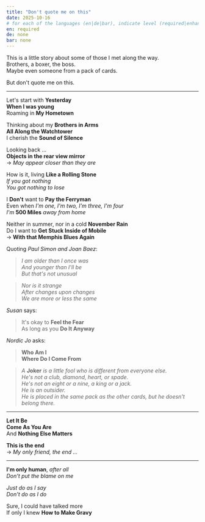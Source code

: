 ```yaml
---
title: "Don't quote me on this"
date: 2025-10-16
# for each of the languages (en|de|bar), indicate level (required|enhancing|minor|none)
en: required
de: none
bar: none
---
```


This is a little story about some of those I met along the way.  
Brothers, a boxer, the boss.  
Maybe even someone from a pack of cards.

But don't quote me on this.

---

Let's start with **Yesterday**  
**When I was young**  
Roaming in **My Hometown**  

Thinking about my **Brothers in Arms**  
**All Along the Watchtower**  
I cherish the **Sound of Silence**  

Looking back ...  
**Objects in the rear view mirror**  
-> *May appear closer than they are*

How is it, living **Like a Rolling Stone**  
*If you got nothing*  
*You got nothing to lose*

I **Don't** want to **Pay the Ferryman**  
Even when *I'm one, I'm two, I'm three, I'm four*  
*I'm* **500 Miles** *away from home*

Neither in summer, nor in a cold **November Rain**  
Do I want to **Get Stuck Inside of Mobile**  
-> **With that Memphis Blues Again**

Quoting *Paul Simon and Joan Baez*:

> *I am older than I once was*  
*And younger than I'll be*  
*But that's not unusual*

> *Nor is it strange*  
*After changes upon changes*  
*We are more or less the same*

*Susan* says:
> It's okay to **Feel the Fear**  
As long as you **Do It Anyway**

*Nordic Jo* asks:
> **Who Am I**  
**Where Do I Come From**

> *A* **Joker** *is a little fool who is different from everyone else.*  
*He's not a club, diamond, heart, or spade.*  
*He's not an eight or a nine, a king or a jack.*  
*He is an outsider.*  
*He is placed in the same pack as the other cards, but he doesn't belong there.*

---

**Let It Be**  
**Come As You Are**  
And **Nothing Else Matters**  

**This is the end**  
-> *My only friend, the end ...*

---

**I'm only human**, *after all*  
*Don't put the blame on me*

*Just do as I say*  
*Don't do as I do*

Sure, I could have talked more  
If only I knew **How to Make Gravy**